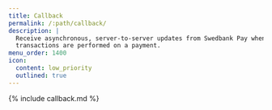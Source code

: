 ```yaml
---
title: Callback
permalink: /:path/callback/
description: |
  Receive asynchronous, server-to-server updates from Swedbank Pay when
  transactions are performed on a payment.
menu_order: 1400
icon:
  content: low_priority
  outlined: true
---
```


{% include callback.md %}
